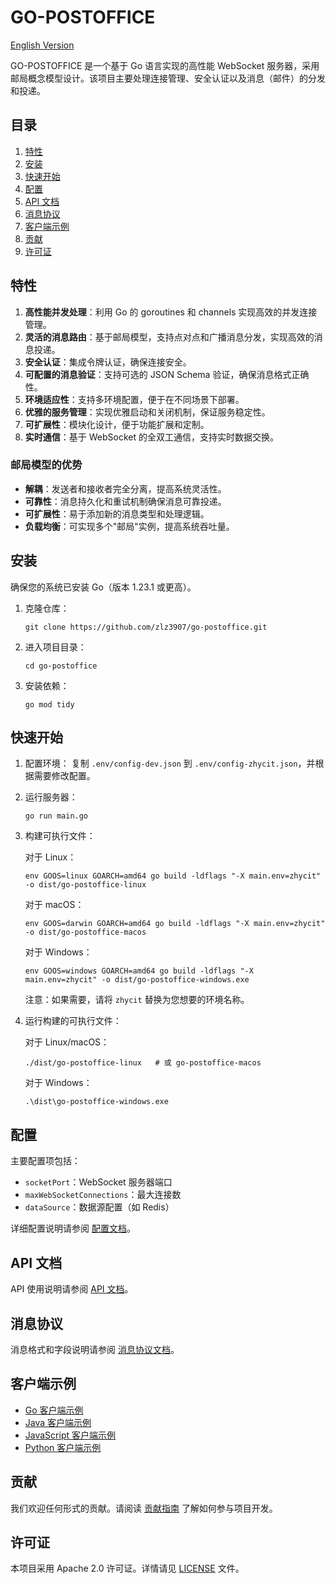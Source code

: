 # GO-POSTOFFICE

[English Version](README.md)

GO-POSTOFFICE 是一个基于 Go 语言实现的高性能 WebSocket 服务器，采用邮局概念模型设计。该项目主要处理连接管理、安全认证以及消息（邮件）的分发和投递。

## 目录

1. [特性](#特性)
2. [安装](#安装)
3. [快速开始](#快速开始)
4. [配置](#配置)
5. [API 文档](#api-文档)
6. [消息协议](#消息协议)
7. [客户端示例](#客户端示例)
8. [贡献](#贡献)
9. [许可证](#许可证)

## 特性

1. **高性能并发处理**：利用 Go 的 goroutines 和 channels 实现高效的并发连接管理。
2. **灵活的消息路由**：基于邮局模型，支持点对点和广播消息分发，实现高效的消息投递。
3. **安全认证**：集成令牌认证，确保连接安全。
4. **可配置的消息验证**：支持可选的 JSON Schema 验证，确保消息格式正确性。
5. **环境适应性**：支持多环境配置，便于在不同场景下部署。
6. **优雅的服务管理**：实现优雅启动和关闭机制，保证服务稳定性。
7. **可扩展性**：模块化设计，便于功能扩展和定制。
8. **实时通信**：基于 WebSocket 的全双工通信，支持实时数据交换。

### 邮局模型的优势

- **解耦**：发送者和接收者完全分离，提高系统灵活性。
- **可靠性**：消息持久化和重试机制确保消息可靠投递。
- **可扩展性**：易于添加新的消息类型和处理逻辑。
- **负载均衡**：可实现多个"邮局"实例，提高系统吞吐量。

## 安装

确保您的系统已安装 Go（版本 1.23.1 或更高）。

1. 克隆仓库：
   ```
   git clone https://github.com/zlz3907/go-postoffice.git
   ```

2. 进入项目目录：
   ```
   cd go-postoffice
   ```

3. 安装依赖：
   ```
   go mod tidy
   ```

## 快速开始

1. 配置环境：
   复制 `.env/config-dev.json` 到 `.env/config-zhycit.json`，并根据需要修改配置。

2. 运行服务器：
   ```
   go run main.go
   ```

3. 构建可执行文件：

   对于 Linux：
   ```
   env GOOS=linux GOARCH=amd64 go build -ldflags "-X main.env=zhycit" -o dist/go-postoffice-linux
   ```

   对于 macOS：
   ```
   env GOOS=darwin GOARCH=amd64 go build -ldflags "-X main.env=zhycit" -o dist/go-postoffice-macos
   ```

   对于 Windows：
   ```
   env GOOS=windows GOARCH=amd64 go build -ldflags "-X main.env=zhycit" -o dist/go-postoffice-windows.exe
   ```

   注意：如果需要，请将 `zhycit` 替换为您想要的环境名称。

4. 运行构建的可执行文件：

   对于 Linux/macOS：
   ```
   ./dist/go-postoffice-linux   # 或 go-postoffice-macos
   ```

   对于 Windows：
   ```
   .\dist\go-postoffice-windows.exe
   ```

## 配置

主要配置项包括：

- `socketPort`：WebSocket 服务器端口
- `maxWebSocketConnections`：最大连接数
- `dataSource`：数据源配置（如 Redis）

详细配置说明请参阅 [配置文档](docs/configuration.md)。

## API 文档

API 使用说明请参阅 [API 文档](docs/api.md)。

## 消息协议

消息格式和字段说明请参阅 [消息协议文档](docs/message-protocol.md)。

## 客户端示例

- [Go 客户端示例](examples/go-client.go)
- [Java 客户端示例](examples/JavaClient.java)
- [JavaScript 客户端示例](examples/js-client.js)
- [Python 客户端示例](examples/python-client.py)

## 贡献

我们欢迎任何形式的贡献。请阅读 [贡献指南](CONTRIBUTING_CN.md) 了解如何参与项目开发。

## 许可证

本项目采用 Apache 2.0 许可证。详情请见 [LICENSE](LICENSE) 文件。